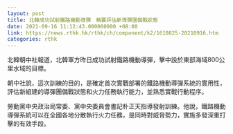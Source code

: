 ```yaml
---
layout: post
title: 北韓成功試射鐵路機動導彈　稱要評估新導彈團備戰狀態
date: 2021-09-16 11:12:43.000000000 +08:00
link: https://news.rthk.hk/rthk/ch/component/k2/1610825-20210916.htm
categories: rthk
---
```


北韓朝中社報道，北韓軍方昨日成功試射鐵路機動導彈，擊中設於東部海域800公里水域的目標。

朝中社說，這次訓練的目的，是確定首次實戰部署的鐵路機動導彈系統的實用性，評估新組建的導彈團備戰狀態和火力任務執行能力，並熟悉實戰行動程序。

勞動黨中央政治局常委、黨中央委員會書記朴正天指導發射訓練。他說，鐵路機動導彈系統可以在全國各地分散執行火力任務，是同時對威脅勢力，實施多發深重打擊的有效手段。
